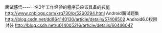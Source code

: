 面试感悟----一名3年工作经验的程序员应该具备的技能
http://www.cnblogs.com/xrq730/p/5260294.html
Android面试题集
http://blog.csdn.net/dd864140130/article/details/57408502
Android6.0权限封装
http://blog.csdn.net/u014005316/article/details/60466047
